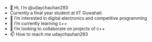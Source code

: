 - 👋 Hi, I’m @udaychauhan293
- Currently a final year student at IIT Guwahati
- 👀 I’m interested in digital electronics and competitive programming
- 🌱 I’m currently learning c++
- 💞️ I’m looking to collaborate on projects of c++
- 📫 How to reach me udaychauhan293

<!---
udaychauhan293/udaychauhan293 is a ✨ special ✨ repository because its `README.md` (this file) appears on your GitHub profile.
You can click the Preview link to take a look at your changes.
--->
